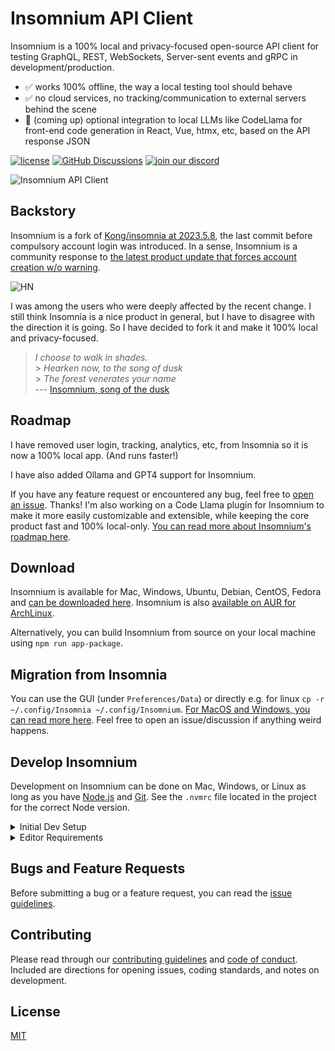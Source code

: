 # Insomnium API Client

Insomnium is a 100% local and privacy-focused open-source API client for testing GraphQL, REST, WebSockets, Server-sent
events and gRPC in development/production.

- ✅ works 100% offline, the way a local testing tool should behave <br>
- ✅ no cloud services, no tracking/communication to external servers behind the scene <br>
- 🦙 (coming up) optional integration to local LLMs like CodeLlama for front-end code generation in React, Vue, htmx,
  etc, based on the API response JSON

[![license](https://img.shields.io/github/license/archGPT/insomnium.svg)](LICENSE)
[![GitHub Discussions](https://img.shields.io/github/discussions/archGPT/insomnium)](https://github.com/ArchGPT/insomnium/discussions)
[![join our discord](https://dcbadge.vercel.app/api/server/pCcWcncwkw?style=flat&compact=true)](https://discord.gg/pCcWcncwkw)

![Insomnium API Client](https://raw.githubusercontent.com/ArchGPT/insomnium/main/screenshots/v0.1.png)

## Backstory

Insomnium is a fork of [Kong/insomnia at 2023.5.8](https://github.com/ArchGPT/insomnia), the last commit before
compulsory account login was introduced. In a sense, Insomnium is a community response to
[the latest product update that forces account creation w/o warning](https://news.ycombinator.com/item?id=37680522).

![HN](https://github.com/ArchGPT/insomnium/blob/main/hn.png?raw=true)

I was among the users who were deeply affected by the recent change. I still think Insomnia is a nice product in
general, but I have to disagree with the direction it is going. So I have decided to fork it and make it 100% local and
privacy-focused.

> _I choose to walk in shades._ <br> > _Hearken now, to the song of dusk_ <br> > _The forest venerates your name_ <br>
> --- [Insomnium, song of the dusk](https://youtu.be/nTIDh1miBSc)

## Roadmap

I have removed user login, tracking, analytics, etc, from Insomnia so it is now a 100% local app. (And runs faster!)

I have also added Ollama and GPT4 support for Insomnium.

If you have any feature request or encountered any bug, feel free to
[open an issue](https://github.com/ArchGPT/insomnium/issues). Thanks! I'm also working on a Code Llama plugin for
Insomnium to make it more easily customizable and extensible, while keeping the core product fast and 100% local-only.
[You can read more about Insomnium's roadmap here](https://github.com/ArchGPT/insomnium/discussions/13).

## Download

Insomnium is available for Mac, Windows, Ubuntu, Debian, CentOS, Fedora and
[can be downloaded here](https://github.com/ArchGPT/insomnium/releases). Insomnium is also
[available on AUR for ArchLinux](https://aur.archlinux.org/packages/insomnium-bin).

Alternatively, you can build Insomnium from source on your local machine using `npm run app-package`.

## Migration from Insomnia

You can use the GUI (under `Preferences/Data`) or directly e.g. for linux
`cp -r ~/.config/Insomnia ~/.config/Insomnium`.
[For MacOS and Windows, you can read more here](https://archgpt.dev/insomnium/migration-guide). Feel free to open an
issue/discussion if anything weird happens.

## Develop Insomnium

Development on Insomnium can be done on Mac, Windows, or Linux as long as you have [Node.js](https://nodejs.org) and
[Git](https://git-scm.com/). See the `.nvmrc` file located in the project for the correct Node version.

<details>
<summary>Initial Dev Setup</summary>

This repository is structured as a monorepo and contains many Node.JS packages. Each package has its own set of
commands, but the most common commands are available from the root [`package.json`](package.json) and can be accessed
using the `npm run …` command. Here are the only three commands you should need to start developing on the app.

```shell
# Install and Link Dependencies
npm i

# Run Lint
npm run lint

# Run type checking
npm run type-check

# Run Tests
npm test

# Start App with Live Reload
npm run dev
```

### Linux

If you are on Linux, you may need to install the following supporting packages:

<details>
<summary>Ubuntu/Debian</summary>

```shell
# Update library
sudo apt-get update

# Install font configuration library & support
sudo apt-get install libfontconfig-dev
```

</details>

<details>
<summary>Fedora</summary>

```shell
# Install libcurl for node-libcurl
sudo dnf install libcurl-devel
```

</details>

Also on Linux, if Electron is failing during the install process, run the following

```shell
# Clear Electron install conflicts
rm -rf ~/.cache/electron
```

### Windows

If you are on Windows and have problems, you may need to install
[Windows Build Tools](https://github.com/felixrieseberg/windows-build-tools)

</details>

<details>
<summary>Editor Requirements</summary>

You can use any editor you'd like, but make sure to have support/plugins for the following tools:

- [ESLint](http://eslint.org/) - For catching syntax problems and common errors
- [JSX Syntax](https://facebook.github.io/react/docs/jsx-in-depth.html) - For React components

</details>

## Bugs and Feature Requests

Before submitting a bug or a feature request, you can read the
[issue guidelines](CONTRIBUTING.md#using-the-issue-tracker).

<!-- For more generic product questions and feedback, join the [Slack Team](https://chat.insomnia.rest). -->

## Contributing

Please read through our [contributing guidelines](CONTRIBUTING.md) and [code of conduct](CODE_OF_CONDUCT.md). Included
are directions for opening issues, coding standards, and notes on development.

<!-- ## Documentation

Check out our open-source [Insomnium Documentation](https://archgpt.dev/insomnium-doc). -->

## License

[MIT](LICENSE)
